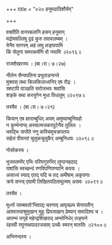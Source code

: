 +++
title = "०२० हनूमदादिशौर्यम्"

+++


वक्तीति वानरबलानि हसन् हनूमान्  
मद्रोमवल्लिषु दृढं कुरु तवावलम्बम् ।  
येनैव सागरम् अहं लघु लङ्घयामि  
किं सेतुना समरकर्मणि वो नयामि ॥२०९६॥  


राजशेखरस्य । (बा।रा। ७।२७)  


नीलेन सैन्यपतिना प्रभुताडनान्ते  
मुक्तस् तथा किलकिलाध्वनिर् एष रौद्रः ।  
स्रष्टापि वाञ्छति सरोजभवः श्रवांसि  
शङ्के यथा करयुगेन मुधा पिधातुम् ॥२०९७॥  


तस्यैव । (बा।रा। ७।२१)  


कियान् एष क्षाराम्बुधिर् अयम् अमुष्याम्बुनिवहो  
न कुम्भेनाप्य् अस्यात्मजकरपुटेनैव तुलितः ।  
भवद्भिः सप्तैते ननु कपिचमूचक्रपतयः   
सहेलं पीयन्तां चुलुकचुलुकैर् अम्बुनिधयः ॥२०९८॥  


गोसोकस्य ।  


भुजस्तम्भैर् एभिः परिघगुरुभिर् लुण्ठनहठाद्  
यशांसि स्वच्छन्दं रणविपणिपण्यानि कपयः ।  
असाध्यं स्याद् एतद् यदि च तद् अमीषाम् अकृपणाः   
क्रये सन्त्य् एवामी लिखितपठितामूल्यम् असवः ॥२०९९॥  


तस्यैव ।  


मूर्ध्ना जाम्बवतो’भिवाद्य चरणाव् आपृच्छ्य सेनापतीन्  
आश्वास्याश्रुमुखान् मुहुः प्रियसखान् प्रेष्यान् समादिश्य च ।  
आरम्भं जगृहे महेन्द्रशिखराद् अम्भोनिधेर् लङ्घने  
रंहस्वी रघुनाथपादरजसाम् उच्चैः स्मरन् मारुतिः ॥२१००॥  


अभिनन्दस्य ।  

